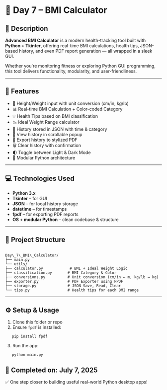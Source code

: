 # 🧮 Day 7 – BMI Calculator

## 📝 Description

**Advanced BMI Calculator** is a modern health-tracking tool built with **Python + Tkinter**, offering real-time BMI calculations, health tips, JSON-based history, and even PDF report generation — all wrapped in a sleek GUI.

Whether you're monitoring fitness or exploring Python GUI programming, this tool delivers functionality, modularity, and user-friendliness.

---

## 🚀 Features

- 📏 Height/Weight input with unit conversion (cm/in, kg/lb)  
- 📊 Real-time BMI Calculation + Color-coded Category  
- 💡 Health Tips based on BMI classification  
- 📉 Ideal Weight Range calculator  
- 💾 History stored in JSON with time & category  
- 📂 View history in scrollable popup  
- 📄 Export history to stylized PDF  
- 🗑️ Clear history with confirmation  
- 🌓 Toggle between Light & Dark Mode  
- 📁 Modular Python architecture

---

## 💻 Technologies Used

- **Python 3.x**  
- **Tkinter** – for GUI  
- **JSON** – for local history storage  
- **datetime** – for timestamps  
- **fpdf** – for exporting PDF reports  
- **OS + modular Python** – clean codebase & structure

---

## 🧭 Project Structure

```

Day\_7\_BMI\_Calculator/
├── main.py
└── utils/
├── calculator.py            # BMI + Ideal Weight Logic
├── classification.py       # BMI Category & Color
├── conversions.py          # Unit conversion (cm/in ↔ m, kg/lb ↔ kg)
├── exporter.py             # PDF Exporter using FPDF
├── storage.py              # JSON Save, Read, Clear
└── tips.py                 # Health tips for each BMI range

````

---

## ⚙️ Setup & Usage

1. Clone this folder or repo  
2. Ensure `fpdf` is installed:
```
   pip install fpdf
````

3. Run the app:

```
   python main.py
```


## 📌 Completed on: July 7, 2025

✅ One step closer to building useful real-world Python desktop apps!



